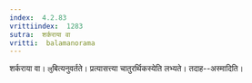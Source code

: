 ```yaml
---
index:  4.2.83
vrittiindex:  1283
sutra:  शर्कराया वा
vritti:  balamanorama 
---
```


शर्कराया वा। `लु`बित्यनुवर्तते। प्रत्यासत्त्या चातुरर्थिकस्येति लभ्यते। तदाह--अस्मादिति।

